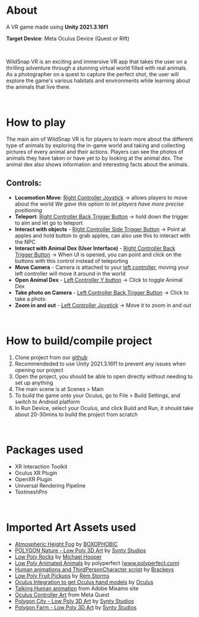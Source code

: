 # About

A VR game made using **Unity 2021.3.16f1**

**Target Device**: Meta Oculus Device (Quest or Rift)

<br/>

WildSnap VR is an exciting and immersive VR app that takes the user on a thrilling adventure through a stunning virtual world filled with real animals. As a photographer on a quest to capture the perfect shot, the user will explore the game's various habitats and environments while learning about the animals that live there. 

<br/>

# How to play

The main aim of WildSnap VR is for players to learn more about the different type of animals by exploring the in-game world and taking and collecting pictures of every animal and their actions. Players can see the photos of animals they have taken or have yet to by looking at the animal dex. The animal dex also shows information and interesting facts about the animals.

## Controls:
- **Locomotion Move**: <u>Right Controller Joystick</u> -> allows players to move about the world *We gave this option to let players have more precise positioning*
- **Teleport**: <u>Right Controller Back Trigger Button</u> -> hold down the trigger to aim and let go to teleport
- **Interact with objects** - <u>Right Controller Side Trigger Button</u> -> Point at apples and hold button to grab apples, can also use this to interact with the NPC
- **Interact with Animal Dex (User Interface)** - <u>Right Controller Back Trigger Button</u> -> When UI is opened, you can point and click on the buttons with this control instead of teleporting
- **Move Camera** - Camera is attached to your <u>left controller</u>, moving your left controller will move it around in the world
- **Open Animal Dex** - <u>Left Controller Y button</u> -> Click to toggle Animal Dex
- **Take photo on Camera** - <u> Left Controller Back Trigger Button</u> -> Click to take a photo
- **Zoom in and out** - <u>Left Controller Joystick</u> -> Move it to zoom in and out


<br/>

# How to build/compile project
1. Clone project from our [github](https://github.com/LapisRaider/WildSnap_VR)
2. Recommendeded to use Unity 2021.3.16f1 to prevent any issues when opening our project
3. Open the project, you should be able to open directly without needing to set up anything
4. The main scene is at Scenes > Main
5. To build the game onto your Oculus, go to File > Build Settings, and switch to Android platform
6. In Run Device, select your Oculus, and click Build and Run, it should take about 20-30mins to build the project from scratch

<br/>

# Packages used
* XR Interaction Toolkit
* Oculus XR Plugin
* OpenXR Plugin
* Universal Rendering Pipeline
* TextmeshPro

<br/>

# Imported Art Assets used

* [Atmospheric Height Fog](https://assetstore.unity.com/packages/vfx/shaders/fullscreen-camera-effects/atmospheric-height-fog-optimized-fog-for-consoles-mobile-and-vr-143825)
by [BOXOPHOBIC](boxophobic.com)
* [POLYGON Nature - Low Poly 3D Art](https://assetstore.unity.com/packages/3d/vegetation/trees/polygon-nature-low-poly-3d-art-by-synty-120152) by [Synty Studios](www.syntystudios.com)
* [Low Poly Rocks](https://sketchfab.com/3d-models/low-poly-rocks-9823ec262054408dbe26f6ddb9c0406e) by [Michael Hooper](https://sketchfab.com/michaelhooper)
* [Low Poly Animated Animals](https://assetstore.unity.com/packages/3d/characters/animals/low-poly-animated-animals-93089) by polyperfect (www.polyperfect.com)
* [Human animations and ThirdPersonCharacter script](https://github.com/Brackeys/NavMesh-Tutorial) by [Brackeys](https://github.com/Brackeys)
* [Low Poly Fruit Pickups](https://assetstore.unity.com/packages/3d/props/food/low-poly-fruit-pickups-98135) by [Rem Storms](https://assetstore.unity.com/publishers/778)
* [Oculus Integration to get Oculus hand models](https://assetstore.unity.com/packages/tools/integration/oculus-integration-82022) by [Oculus](https://assetstore.unity.com/publishers/25353)
* [Talking Human animation](https://www.mixamo.com/#/?page=1&query=talking) from Adobe Mixamo site
* [Oculus Controller Art](https://developer.oculus.com/downloads/package/oculus-controller-art/) from Meta Quest
* [Polygon City - Low Poly 3D Art](https://assetstore.unity.com/packages/3d/environments/urban/polygon-city-low-poly-3d-art-by-synty-95214) by [Synty Studios](www.syntystudios.com)
* [Polygon Farm - Low Poly 3D Art](https://assetstore.unity.com/packages/3d/environments/industrial/polygon-farm-low-poly-3d-art-by-synty-146192) by [Synty Studios](www.syntystudios.com)
